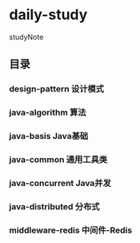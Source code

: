 # daily-study
studyNote
## 目录
  ### design-pattern  设计模式
  ### java-algorithm  算法
  ### java-basis  Java基础
  ### java-common 通用工具类
  ### java-concurrent Java并发
  ### java-distributed  分布式
  ### middleware-redis  中间件-Redis
